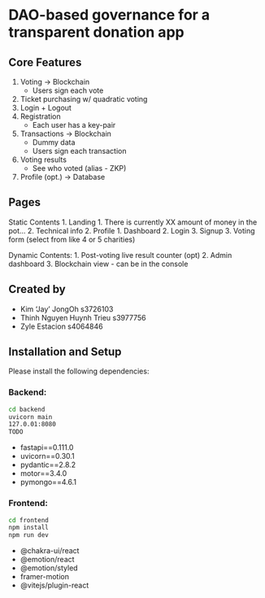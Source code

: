 # DAO-based governance for a transparent donation app

## Core Features
1. Voting -> Blockchain
	- Users sign each vote
2. Ticket purchasing w/ quadratic voting
3. Login + Logout
4. Registration
	- Each user has a key-pair
5. Transactions -> Blockchain
	- Dummy data
	- Users sign each transaction
6. Voting results
	- See who voted (alias - ZKP)
7. Profile (opt.) -> Database

## Pages
Static Contents
	1. Landing
		1. There is currently XX amount of money in the pot...
		2. Technical info
	2. Profile
		1. Dashboard
		2. Login
		3. Signup
	3. Voting form (select from like 4 or 5 charities)

Dynamic Contents:
	1. Post-voting live result counter (opt)
	2. Admin dashboard
	3. Blockchain view - can be in the console

## Created by
- Kim ‘Jay’ JongOh s3726103
- Thinh Nguyen Huynh Trieu s3977756 
- Zyle Estacion s4064846 

## Installation and Setup
Please install the following dependencies:

### Backend:
```bash
cd backend
uvicorn main
127.0.01:8080
TODO
```
- fastapi==0.111.0
- uvicorn==0.30.1
- pydantic==2.8.2
- motor==3.4.0
- pymongo==4.6.1

### Frontend:
```bash
cd frontend
npm install
npm run dev
```
- @chakra-ui/react
- @emotion/react
- @emotion/styled
- framer-motion
- @vitejs/plugin-react